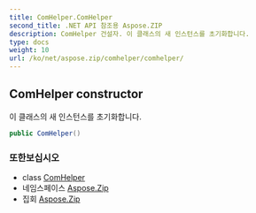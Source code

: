 ```yaml
---
title: ComHelper.ComHelper
second_title: .NET API 참조용 Aspose.ZIP
description: ComHelper 건설자. 이 클래스의 새 인스턴스를 초기화합니다.
type: docs
weight: 10
url: /ko/net/aspose.zip/comhelper/comhelper/
---
```

## ComHelper constructor

이 클래스의 새 인스턴스를 초기화합니다.

```csharp
public ComHelper()
```

### 또한보십시오

* class [ComHelper](../)
* 네임스페이스 [Aspose.Zip](../../comhelper/)
* 집회 [Aspose.Zip](../../../)


